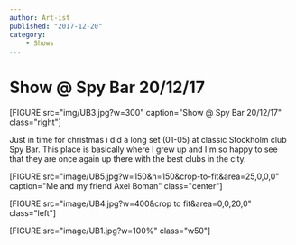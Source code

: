 ```yaml
---
author: Art-ist
published: "2017-12-20"
category:
    - Shows
...
```

Show @ Spy Bar 20/12/17
==================================

[FIGURE src="img/UB3.jpg?w=300" caption="Show @ Spy Bar 20/12/17" class="right"]

<p>Just in time for christmas i did a long set (01-05) at classic Stockholm club Spy Bar. This place is basically where I grew up and I'm so happy to see that they are once again up there with the best clubs in the city.</p>

<!--more-->

[FIGURE src="image/UB5.jpg?w=150&h=150&crop-to-fit&area=25,0,0,0" caption="Me and my friend Axel Boman" class="center"]

[FIGURE src="image/UB4.jpg?w=400&crop to fit&area=0,0,20,0" class="left"]

[FIGURE src="image/UB1.jpg?w=100%" class="w50"]

